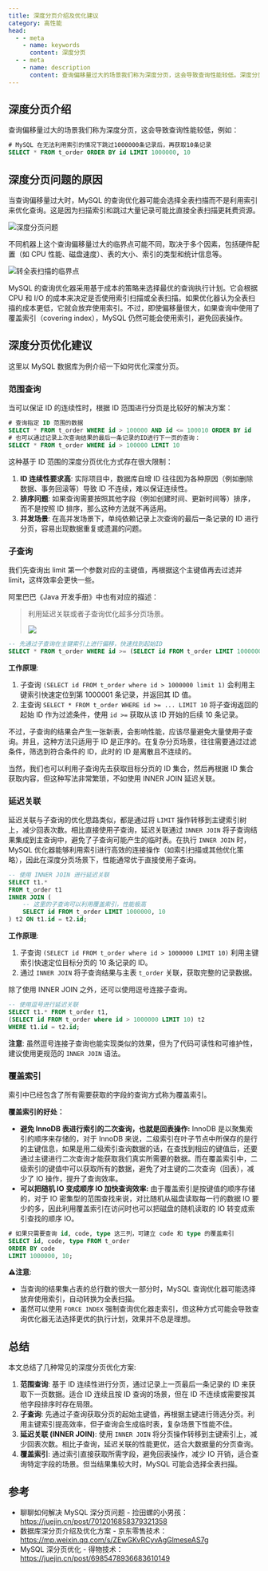 ```yaml
---
title: 深度分页介绍及优化建议
category: 高性能
head:
  - - meta
    - name: keywords
      content: 深度分页
  - - meta
    - name: description
      content: 查询偏移量过大的场景我们称为深度分页，这会导致查询性能较低。深度分页可以采用范围查询、子查询、INNER JOIN 延迟关联、覆盖索引等方法进行优化。
---
```


## 深度分页介绍

查询偏移量过大的场景我们称为深度分页，这会导致查询性能较低，例如：

```sql
# MySQL 在无法利用索引的情况下跳过1000000条记录后，再获取10条记录
SELECT * FROM t_order ORDER BY id LIMIT 1000000, 10
```

## 深度分页问题的原因

当查询偏移量过大时，MySQL 的查询优化器可能会选择全表扫描而不是利用索引来优化查询。这是因为扫描索引和跳过大量记录可能比直接全表扫描更耗费资源。

![深度分页问题](https://oss.javaguide.cn/github/javaguide/mysql/deep-pagination-phenomenon.png)

不同机器上这个查询偏移量过大的临界点可能不同，取决于多个因素，包括硬件配置（如 CPU 性能、磁盘速度）、表的大小、索引的类型和统计信息等。

![转全表扫描的临界点](https://oss.javaguide.cn/github/javaguide/mysql/deep-pagination-phenomenon-critical-point.png)

MySQL 的查询优化器采用基于成本的策略来选择最优的查询执行计划。它会根据 CPU 和 I/O 的成本来决定是否使用索引扫描或全表扫描。如果优化器认为全表扫描的成本更低，它就会放弃使用索引。不过，即使偏移量很大，如果查询中使用了覆盖索引（covering index），MySQL 仍然可能会使用索引，避免回表操作。

## 深度分页优化建议

这里以 MySQL 数据库为例介绍一下如何优化深度分页。

### 范围查询

当可以保证 ID 的连续性时，根据 ID 范围进行分页是比较好的解决方案：

```sql
# 查询指定 ID 范围的数据
SELECT * FROM t_order WHERE id > 100000 AND id <= 100010 ORDER BY id
# 也可以通过记录上次查询结果的最后一条记录的ID进行下一页的查询：
SELECT * FROM t_order WHERE id > 100000 LIMIT 10
```

这种基于 ID 范围的深度分页优化方式存在很大限制：

1. **ID 连续性要求高**: 实际项目中，数据库自增 ID 往往因为各种原因（例如删除数据、事务回滚等）导致 ID 不连续，难以保证连续性。
2. **排序问题**: 如果查询需要按照其他字段（例如创建时间、更新时间等）排序，而不是按照 ID 排序，那么这种方法就不再适用。
3. **并发场景**: 在高并发场景下，单纯依赖记录上次查询的最后一条记录的 ID 进行分页，容易出现数据重复或遗漏的问题。

### 子查询

我们先查询出 limit 第一个参数对应的主键值，再根据这个主键值再去过滤并 limit，这样效率会更快一些。

阿里巴巴《Java 开发手册》中也有对应的描述：

> 利用延迟关联或者子查询优化超多分页场景。
>
> ![](https://oss.javaguide.cn/github/javaguide/mysql/alibaba-java-development-handbook-paging.png)

```sql
-- 先通过子查询在主键索引上进行偏移，快速找到起始ID
SELECT * FROM t_order WHERE id >= (SELECT id FROM t_order LIMIT 1000000, 1) LIMIT 10;
```

**工作原理**:

1. 子查询 `(SELECT id FROM t_order where id > 1000000 limit 1)` 会利用主键索引快速定位到第 1000001 条记录，并返回其 ID 值。
2. 主查询 `SELECT * FROM t_order WHERE id >= ... LIMIT 10` 将子查询返回的起始 ID 作为过滤条件，使用 `id >=` 获取从该 ID 开始的后续 10 条记录。

不过，子查询的结果会产生一张新表，会影响性能，应该尽量避免大量使用子查询。并且，这种方法只适用于 ID 是正序的。在复杂分页场景，往往需要通过过滤条件，筛选到符合条件的 ID，此时的 ID 是离散且不连续的。

当然，我们也可以利用子查询先去获取目标分页的 ID 集合，然后再根据 ID 集合获取内容，但这种写法非常繁琐，不如使用 INNER JOIN 延迟关联。

### 延迟关联

延迟关联与子查询的优化思路类似，都是通过将 `LIMIT` 操作转移到主键索引树上，减少回表次数。相比直接使用子查询，延迟关联通过 `INNER JOIN` 将子查询结果集成到主查询中，避免了子查询可能产生的临时表。在执行 `INNER JOIN` 时，MySQL 优化器能够利用索引进行高效的连接操作（如索引扫描或其他优化策略），因此在深度分页场景下，性能通常优于直接使用子查询。

```sql
-- 使用 INNER JOIN 进行延迟关联
SELECT t1.*
FROM t_order t1
INNER JOIN (
    -- 这里的子查询可以利用覆盖索引，性能极高
    SELECT id FROM t_order LIMIT 1000000, 10
) t2 ON t1.id = t2.id;
```

**工作原理**:

1. 子查询 `(SELECT id FROM t_order where id > 1000000 LIMIT 10)` 利用主键索引快速定位目标分页的 10 条记录的 ID。
2. 通过 `INNER JOIN` 将子查询结果与主表 `t_order` 关联，获取完整的记录数据。

除了使用 INNER JOIN 之外，还可以使用逗号连接子查询。

```sql
-- 使用逗号进行延迟关联
SELECT t1.* FROM t_order t1,
(SELECT id FROM t_order where id > 1000000 LIMIT 10) t2
WHERE t1.id = t2.id;
```

**注意**: 虽然逗号连接子查询也能实现类似的效果，但为了代码可读性和可维护性，建议使用更规范的 `INNER JOIN` 语法。

### 覆盖索引

索引中已经包含了所有需要获取的字段的查询方式称为覆盖索引。

**覆盖索引的好处：**

- **避免 InnoDB 表进行索引的二次查询，也就是回表操作:** InnoDB 是以聚集索引的顺序来存储的，对于 InnoDB 来说，二级索引在叶子节点中所保存的是行的主键信息，如果是用二级索引查询数据的话，在查找到相应的键值后，还要通过主键进行二次查询才能获取我们真实所需要的数据。而在覆盖索引中，二级索引的键值中可以获取所有的数据，避免了对主键的二次查询（回表），减少了 IO 操作，提升了查询效率。
- **可以把随机 IO 变成顺序 IO 加快查询效率:** 由于覆盖索引是按键值的顺序存储的，对于 IO 密集型的范围查找来说，对比随机从磁盘读取每一行的数据 IO 要少的多，因此利用覆盖索引在访问时也可以把磁盘的随机读取的 IO 转变成索引查找的顺序 IO。

```sql
# 如果只需要查询 id, code, type 这三列，可建立 code 和 type 的覆盖索引
SELECT id, code, type FROM t_order
ORDER BY code
LIMIT 1000000, 10;
```

**⚠️注意**:

- 当查询的结果集占表的总行数的很大一部分时，MySQL 查询优化器可能选择放弃使用索引，自动转换为全表扫描。
- 虽然可以使用 `FORCE INDEX` 强制查询优化器走索引，但这种方式可能会导致查询优化器无法选择更优的执行计划，效果并不总是理想。

## 总结

本文总结了几种常见的深度分页优化方案:

1. **范围查询**: 基于 ID 连续性进行分页，通过记录上一页最后一条记录的 ID 来获取下一页数据。适合 ID 连续且按 ID 查询的场景，但在 ID 不连续或需要按其他字段排序时存在局限。
2. **子查询**: 先通过子查询获取分页的起始主键值，再根据主键进行筛选分页。利用主键索引提高效率，但子查询会生成临时表，复杂场景下性能不佳。
3. **延迟关联 (INNER JOIN)**: 使用 `INNER JOIN` 将分页操作转移到主键索引上，减少回表次数。相比子查询，延迟关联的性能更优，适合大数据量的分页查询。
4. **覆盖索引**: 通过索引直接获取所需字段，避免回表操作，减少 IO 开销，适合查询特定字段的场景。但当结果集较大时，MySQL 可能会选择全表扫描。

## 参考

- 聊聊如何解决 MySQL 深分页问题 - 捡田螺的小男孩：<https://juejin.cn/post/7012016858379321358>
- 数据库深分页介绍及优化方案 - 京东零售技术：<https://mp.weixin.qq.com/s/ZEwGKvRCyvAgGlmeseAS7g>
- MySQL 深分页优化 - 得物技术：<https://juejin.cn/post/6985478936683610149>
